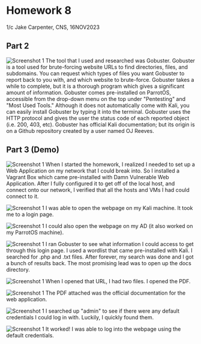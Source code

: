 # Homework 8
1/c Jake Carpenter, CNS, 16NOV2023

## Part 2
![Screenshot 1](hw8_4.png)
The tool that I used and researched was Gobuster. Gobuster is a tool used for brute-forcing website URLs to find directories, files, and subdomains. You can request which types of files you want Gobuster to report back to you with, and which website to brute-force. Gobuster takes a while to complete, but it is a thorough program which gives a significant amount of information. Gobuster comes pre-installed on ParrotOS, accessible from the drop-down menu on the top under "Pentesting" and "Most Used Tools." Although it does not automatically come with Kali, you can easily install Gobuster by typing it into the terminal. Gobuster uses the HTTP protocol and gives the user the status code of each reported object (i.e. 200, 403, etc). Gobuster has official Kali documentation; but its origin is on a Github repository created by a user named OJ Reeves. 

## Part 3 (Demo)

![Screenshot 1](hw8_1.png)
When I started the homework, I realized I needed to set up a Web Application on my network that I could break into. So I installed a Vagrant Box which came pre-installed with Damn Vulnerable Web Application. After I fully configured it to get off of the local host, and connect onto our network, I verified that all the hosts and VMs I had could connect to it.

![Screenshot 1](hw8_2.png)
I was able to open the webpage on my Kali machine. It took me to a login page.

![Screenshot 1](hw8_3.png)
I could also open the webpage on my AD (it also worked on my ParrotOS machine). 

![Screenshot 1](hw8_5.png)
I ran Gobuster to see what information I could access to get through this login page. I used a wordlist that came pre-installed with Kali. I searched for .php and .txt files. After forever, my search was done and I got a bunch of results back. The most promising lead was to open up the docs directory.

![Screenshot 1](hw8_7.png)
When I opened that URL, I had two files. I opened the PDF.

![Screenshot 1](hw8_8.png)
The PDF attached was the official documentation for the web application.

![Screenshot 1](hw8_9.png)
I searched up "admin" to see if there were any default credentials I could log in with. Luckily, I quickly found them.

![Screenshot 1](hw8_10.png)
It worked! I was able to log into the webpage using the default credentials.
